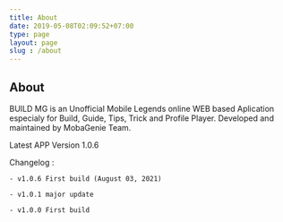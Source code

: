 ```yaml
---
title: About
date: 2019-05-08T02:09:52+07:00
type: page
layout: page
slug : /about
---
```


<h2>About</h2>

BUILD MG is an Unofficial Mobile Legends online WEB based Aplication especialy for Build, Guide, Tips, Trick and Profile Player. Developed and maintained by MobaGenie Team.

Latest APP Version 1.0.6

Changelog :

`- v1.0.6 First build (August 03, 2021)`

`- v1.0.1 major update`

`- v1.0.0 First build`

